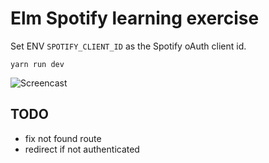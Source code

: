 # Elm Spotify learning exercise

Set ENV `SPOTIFY_CLIENT_ID` as the Spotify oAuth client id.

```yarn run dev```

![Screencast](https://raw.githubusercontent.com/jimenglish81/elm-spotify/master/spotify.gif)

## TODO
- fix not found route
- redirect if not authenticated
